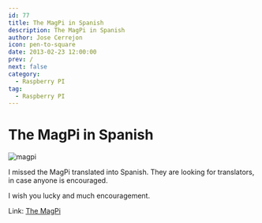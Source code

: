 ```yaml
---
id: 77
title: The MagPi in Spanish
description: The MagPi in Spanish
author: Jose Cerrejon
icon: pen-to-square
date: 2013-02-23 12:00:00
prev: /
next: false
category:
  - Raspberry PI
tag:
  - Raspberry PI
---
```


# The MagPi in Spanish

![magpi](/images/magpi.jpg)

I missed the MagPi translated into Spanish. They are looking for translators, in case anyone is encouraged.

I wish you lucky and much encouragement.

Link: [The MagPi](http://www.themagpi.com/es/)